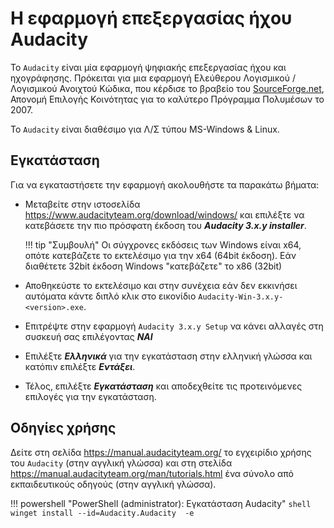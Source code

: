 # Η εφαρμογή επεξεργασίας ήχου Audacity

Το `Audacity` είναι μία εφαρμογή ψηφιακής επεξεργασίας ήχου και ηχογράφησης. Πρόκειται για μια εφαρμογή Ελεύθερου Λογισμικού / Λογισμικού Ανοιχτού Κώδικα, που κέρδισε το βραβείο του [SourceForge.net](https://sourceforge.net/), Απονομή Επιλογής Κοινότητας για το καλύτερο Πρόγραμμα Πολυμέσων το 2007.

Το `Audacity` είναι διαθέσιμο για Λ/Σ τύπου MS-Windows & Linux.

## Εγκατάσταση

Για να εγκαταστήσετε την εφαρμογή ακολουθήστε τα παρακάτω βήματα:

- Μεταβείτε στην ιστοσελίδα <https://www.audacityteam.org/download/windows/> και επιλέξτε να κατεβάσετε την πιο πρόσφατη έκδοση του ***Audacity 3.x.y installer***.

    !!! tip "Συμβουλή"
        Οι σύγχρονες εκδόσεις των Windows είναι x64, οπότε κατεβάζετε το εκτελέσιμο για την x64 (64bit έκδοση). Εάν διαθέτετε 32bit έκδοση Windows "κατεβάζετε" το x86 (32bit)

- Αποθηκεύστε το εκτελέσιμο και στην συνέχεια εάν δεν εκκινήσει αυτόματα κάντε διπλό κλικ στο εικονίδιο `Audacity-Win-3.x.y-<version>.exe`.
- Επιτρέψτε στην εφαρμογή `Audacity 3.x.y Setup` να κάνει αλλαγές στη συσκευή σας επιλέγοντας ***ΝΑΙ***
- Επιλέξτε ***Ελληνικά*** για την εγκατάσταση στην ελληνική γλώσσα και κατόπιν επιλέξτε ***Εντάξει***.
- Τέλος, επιλέξτε ***Εγκατάσταση*** και αποδεχθείτε τις προτεινόμενες επιλογές για την εγκατάσταση.

## Οδηγίες χρήσης

Δείτε στη σελίδα <https://manual.audacityteam.org/> το εγχειρίδιο χρήσης του `Audacity` (στην αγγλική γλώσσα) και στη στελίδα <https://manual.audacityteam.org/man/tutorials.html> ένα σύνολο από εκπαιδευτικούς οδηγούς (στην αγγλική γλώσσα).

!!! powershell "PowerShell (administrator): Εγκατάσταση Audacity"
    ```shell
    winget install --id=Audacity.Audacity  -e
    ```
